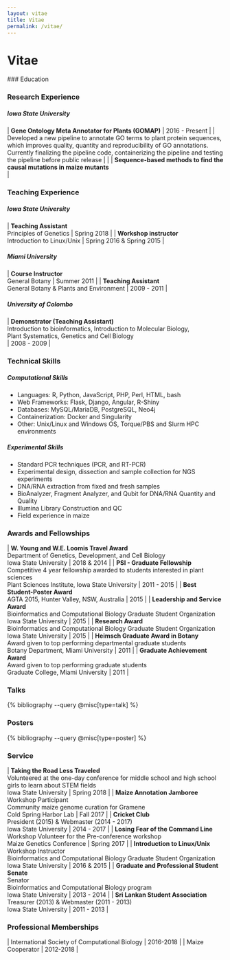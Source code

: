 ```yaml
---
layout: vitae
title: Vitae
permalink: /vitae/
---
```


# Vitae

<div markdown="1" class="vitae">
### Education

### Research Experience
##### Iowa State University

| **Gene Ontology Meta Annotator for Plants (GOMAP)** | 2016 - Present |
| Developed a new pipeline to annotate GO terms to plant protein sequences, which improves quality, quantity and reproducibility of GO annotations. Currently finalizing the pipeline code, containerizing the pipeline and testing the pipeline before public release | |
| **Sequence-based methods to find the causal mutations in maize mutants** <br/> | 



### Teaching Experience
##### Iowa State University

| **Teaching Assistant** <br/> Principles of Genetics | Spring 2018 |
| **Workshop instructor** <br/> Introduction to Linux/Unix | Spring 2016 & Spring 2015 |

##### Miami University

| **Course Instructor** <br/> General Botany | Summer 2011 |
| **Teaching Assistant** <br/> General Botany & Plants and Environment | 2009 - 2011 |

##### University of Colombo

| **Demonstrator (Teaching Assistant)** <br/> Introduction to bioinformatics, Introduction to Molecular Biology, <br/> Plant Systematics, Genetics and Cell Biology <br/>  | 2008 - 2009 |



### Technical Skills
##### Computational Skills

* Languages: R, Python, JavaScript, PHP,  Perl, HTML, bash
* Web Frameworks: Flask, Django, Angular, R-Shiny
* Databases: MySQL/MariaDB, PostgreSQL, Neo4j
* Containerization: Docker and Singularity
* Other: Unix/Linux and Windows OS, Torque/PBS and Slurm HPC environments

##### Experimental Skills

* Standard PCR techniques (PCR, and RT-PCR)
* Experimental design, dissection and sample collection for NGS experiments
* DNA/RNA extraction from fixed and fresh samples
* BioAnalyzer, Fragment Analyzer, and Qubit for DNA/RNA Quantity and Quality
* Illumina Library Construction and QC
* Field experience in maize

### Awards and Fellowships

| **W. Young and W.E. Loomis Travel Award** <br/> Department of Genetics, Development, and Cell Biology <br/> Iowa State University | 2018 & 2014 |
| **PSI - Graduate Fellowship** <br/> Competitive 4 year fellowship awarded to students interested in plant sciences <br/> Plant Sciences Institute, Iowa State University | 2011 - 2015 |
| **Best Student-Poster Award** <br/> AGTA 2015, Hunter Valley, NSW, Australia | 2015 |
| **Leadership and Service Award**  <br/> Bioinformatics and Computational Biology Graduate Student Organization <br/> Iowa State University | 2015 |
| **Research Award**  <br/> Bioinformatics and Computational Biology Graduate Student Organization <br/> Iowa State University | 2015 |
| **Heimsch Graduate Award in Botany** <br/> Award given to top performing departmental graduate students <br/>  Botany Department, Miami University | 2011 |
| **Graduate Achievement Award** <br/> Award given to top performing graduate students <br/>  Graduate College, Miami University | 2011 |

### Talks

<div class="mdl-grid">
	{% bibliography --query @misc[type=talk] %}
</div>

### Posters

<div class="mdl-grid">
	{% bibliography --query @misc[type=poster] %}
</div>

### Service

| **Taking the Road Less Traveled** <br/> Volunteered at the one-day conference for middle school and high school girls to learn about STEM fields <br/> Iowa State University |  Spring 2018 |
| **Maize Annotation Jamboree** <br/> Workshop Participant <br/> Community maize genome curation for Gramene <br/> Cold Spring Harbor Lab | Fall 2017 |
| **Cricket Club** <br/> President (2015) & Webmaster (2014 - 2017) <br/>  Iowa State University | 2014 - 2017 |
| **Losing Fear of the Command Line** <br/> Workshop Volunteer for the Pre-conference workshop <br/> Maize Genetics Conference | Spring 2017 |
| **Introduction to Linux/Unix** <br/> Workshop Instructor <br/> Bioinformatics and Computational Biology Graduate Student Organization <br/> Iowa State University | 2016 & 2015 |
| **Graduate and Professional Student Senate** <br/> Senator <br/> Bioinformatics and Computational Biology program <br/> Iowa State University | 2013 - 2014 |
| **Sri Lankan Student Association** <br/> Treasurer (2013) & Webmaster (2011 - 2013) <br/> Iowa State University | 2011 - 2013 |

### Professional Memberships

| International Society of Computational Biology | 2016-2018 |
| Maize Cooperator | 2012-2018 |
